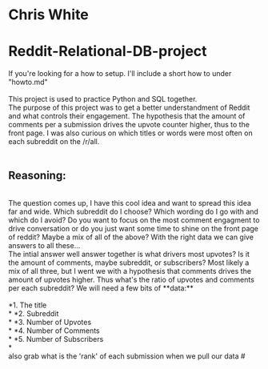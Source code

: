 # Chris White
# Reddit-Relational-DB-project

If you're looking for a how to setup. I'll include a short how to under "howto.md"</br>
</br>
This project is used to practice Python and SQL together.</br>
The purpose of this project was to get a better understandment of Reddit and what controls their engagement. The hypothesis that the amount of comments per a submission drives the upvote counter higher, thus to the front page. I was also curious on which titles or words were most often on each subreddit on the /r/all.</br>
</br>
## Reasoning:
</br>
The question comes up, I have this cool idea and want to spread this idea far and wide. Which subreddit do I choose? Which wording do I go with and which do I avoid? Do you want to focus on the most comment engagment to drive conversation or do you just want some time to shine on the front page of reddit? Maybe a mix of all of the above? With the right data we can give answers to all these...
</br>
The intial answer well answer together is what drivers most upvotes? Is it the amount of comments, maybe subreddit, or subscribers? Most likely a mix of all three, but I went we with a hypothesis that comments drives the amount of upvotes higher. Thus what's the ratio of upvotes and comments per each subreddit? We will need a few bits of **data:**</br>
</br>
*1. The title</br>*
*2. Subreddit</br>*
*3. Number of Upvotes</br>*
*4. Number of Comments</br>*
*5. Number of Subscribers</br>*
</br>
also grab what is the 'rank' of each submission when we pull our data
#
